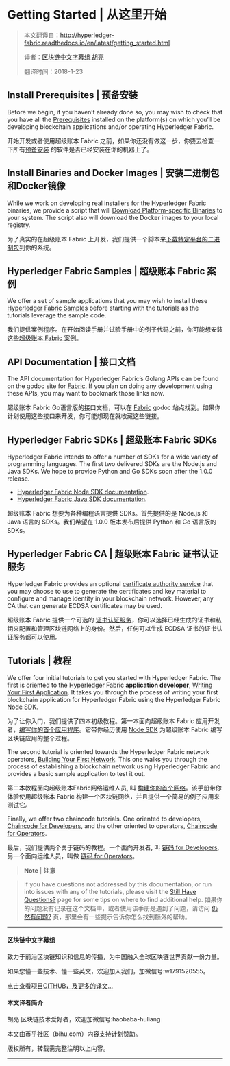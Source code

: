 # Getting Started | 从这里开始

> 本文翻译自：http://hyperledger-fabric.readthedocs.io/en/latest/getting_started.html
>
> 译者：[区块链中文字幕组 胡亮](https://github.com/gumoon)
>
> 翻译时间：2018-1-23

## Install Prerequisites | 预备安装
Before we begin, if you haven’t already done so, you may wish to check that you have all the [Prerequisites](http://hyperledger-fabric.readthedocs.io/en/latest/prereqs.html) installed on the platform(s) on which you’ll be developing blockchain applications and/or operating Hyperledger Fabric.

开始开发或者使用超级账本 Fabric 之前，如果你还没有做这一步，你要去检查一下所有[预备安装](http://hyperledger-fabric.readthedocs.io/en/latest/prereqs.html) 的软件是否已经安装在你的机器上了。

## Install Binaries and Docker Images | 安装二进制包和Docker镜像
While we work on developing real installers for the Hyperledger Fabric binaries, we provide a script that will [Download Platform-specific Binaries](http://hyperledger-fabric.readthedocs.io/en/latest/samples.html#binaries) to your system. The script also will download the Docker images to your local registry.

为了真实的在超级账本 Fabric 上开发，我们提供一个脚本来[下载特定平台的二进制包]((http://hyperledger-fabric.readthedocs.io/en/latest/samples.html#binaries))到你的系统。

## Hyperledger Fabric Samples | 超级账本 Fabric 案例
We offer a set of sample applications that you may wish to install these [Hyperledger Fabric Samples](http://hyperledger-fabric.readthedocs.io/en/latest/samples.html) before starting with the tutorials as the tutorials leverage the sample code.

我们提供案例程序。在开始阅读手册并试验手册中的例子代码之前，你可能想安装这些[超级账本 Fabric 案例](http://hyperledger-fabric.readthedocs.io/en/latest/samples.html)。

## API Documentation | 接口文档
The API documentation for Hyperledger Fabric’s Golang APIs can be found on the godoc site for [Fabric](http://godoc.org/github.com/hyperledger/fabric). If you plan on doing any development using these APIs, you may want to bookmark those links now.

超级账本 Fabric Go语言版的接口文档，可以在 [Fabric](http://godoc.org/github.com/hyperledger/fabric) godoc 站点找到。如果你计划使用这些接口来开发，你可能想现在就收藏这些链接。

## Hyperledger Fabric SDKs | 超级账本 Fabric SDKs
Hyperledger Fabric intends to offer a number of SDKs for a wide variety of programming languages. The first two delivered SDKs are the Node.js and Java SDKs. We hope to provide Python and Go SDKs soon after the 1.0.0 release.

* [Hyperledger Fabric Node SDK documentation](https://fabric-sdk-node.github.io/).
* [Hyperledger Fabric Java SDK documentation](https://github.com/hyperledger/fabric-sdk-java).

超级账本 Fabric 想要为各种编程语言提供 SDKs。首先提供的是 Node.js 和 Java 语言的 SDKs。我们希望在 1.0.0 版本发布后提供 Python 和 Go 语言版的 SDKs。

## Hyperledger Fabric CA | 超级账本 Fabric 证书认证服务
Hyperledger Fabric provides an optional [certificate authority service](http://hyperledger-fabric-ca.readthedocs.io/en/latest) that you may choose to use to generate the certificates and key material to configure and manage identity in your blockchain network. However, any CA that can generate ECDSA certificates may be used.

超级账本 Fabric 提供一个可选的 [证书认证服务](http://hyperledger-fabric-ca.readthedocs.io/en/latest)，你可以选择已经生成的证书和私钥来配置和管理区块链网络上的身份。然后，任何可以生成 ECDSA 证书的证书认证服务都可以使用。

## Tutorials | 教程
We offer four initial tutorials to get you started with Hyperledger Fabric. The first is oriented to the Hyperledger Fabric **application developer**, [Writing Your First Application](http://hyperledger-fabric.readthedocs.io/en/latest/write_first_app.html). It takes you through the process of writing your first blockchain application for Hyperledger Fabric using the Hyperledger Fabric [Node SDK](https://github.com/hyperledger/fabric-sdk-node).

为了让你入门，我们提供了四本初级教程。第一本面向超级账本 Fabric 应用开发者，[编写你的首个应用程序](http://hyperledger-fabric.readthedocs.io/en/latest/write_first_app.html)。它带你经历使用 [Node SDK](https://github.com/hyperledger/fabric-sdk-node) 为超级账本 Fabric 编写区块链应用的整个过程。

The second tutorial is oriented towards the Hyperledger Fabric network operators, [Building Your First Network](http://hyperledger-fabric.readthedocs.io/en/latest/build_network.html). This one walks you through the process of establishing a blockchain network using Hyperledger Fabric and provides a basic sample application to test it out.

第二本教程面向超级账本Fabric网络运维人员, 叫 [构建你的首个网络](http://hyperledger-fabric.readthedocs.io/en/latest/build_network.html)。该手册带你体验使用超级账本 Fabric 构建一个区块链网络，并且提供一个简易的例子应用来测试它。

Finally, we offer two chaincode tutorials. One oriented to developers, [Chaincode for Developers](http://hyperledger-fabric.readthedocs.io/en/latest/chaincode4ade.html), and the other oriented to operators, [Chaincode for Operators](http://hyperledger-fabric.readthedocs.io/en/latest/chaincode4noah.html).

最后，我们提供两个关于链码的教程。一个面向开发者, 叫 [链码 for Developers](http://hyperledger-fabric.readthedocs.io/en/latest/chaincode4ade.html), 另一个面向运维人员，叫做 [链码 for Operators](http://hyperledger-fabric.readthedocs.io/en/latest/chaincode4noah.html)。

>**Note** | **注意**

>If you have questions not addressed by this documentation, or run into issues with any of the tutorials, please visit the [Still Have Questions?](http://hyperledger-fabric.readthedocs.io/en/latest/questions.html) page for some tips on where to find additional help.
>如果你的问题没有记录在这个文档中，或者使用该手册是遇到了问题，请访问 [仍然有问题?](http://hyperledger-fabric.readthedocs.io/en/latest/questions.html) 页，那里会有一些提示告诉你怎么找到额外的帮助。

----------------------------------------------------

#### 区块链中文字幕组

致力于前沿区块链知识和信息的传播，为中国融入全球区块链世界贡献一份力量。

如果您懂一些技术、懂一些英文，欢迎加入我们，加微信号:w1791520555。

[点击查看项目GITHUB，及更多的译文...](https://github.com/BlockchainTranslator/)

#### 本文译者简介

胡亮 区块链技术爱好者，欢迎加微信号:haobaba-huliang

本文由币乎社区（bihu.com）内容支持计划赞助。

版权所有，转载需完整注明以上内容。

----------------------------------------------------

